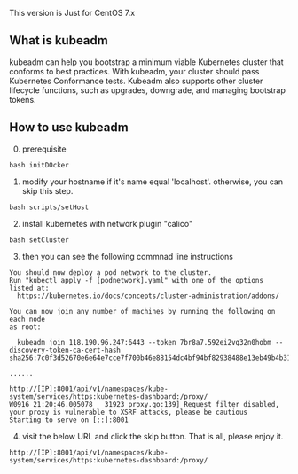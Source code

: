 This version is Just for CentOS 7.x

## What is kubeadm

kubeadm can help you bootstrap a minimum viable Kubernetes cluster that conforms to best practices. With kubeadm, your cluster should pass Kubernetes Conformance tests. Kubeadm also supports other cluster lifecycle functions, such as upgrades, downgrade, and managing bootstrap tokens.

## How to use kubeadm
0. prerequisite

```
bash initDOcker
```

1. modify your hostname if it's name equal 'localhost'. otherwise, you can skip this step.

```
bash scripts/setHost
```

2. install kubernetes with network plugin "calico"

```
bash setCluster
```

3. then you can see the following commnad line instructions

```
You should now deploy a pod network to the cluster.
Run "kubectl apply -f [podnetwork].yaml" with one of the options listed at:
  https://kubernetes.io/docs/concepts/cluster-administration/addons/

You can now join any number of machines by running the following on each node
as root:

  kubeadm join 118.190.96.247:6443 --token 7br8a7.592ei2vq32n0hobm --discovery-token-ca-cert-hash sha256:7c0f3d52670e6e64e7cce7f700b46e88154dc4bf94bf82938488e13eb49b4b31

......

http://[IP]:8001/api/v1/namespaces/kube-system/services/https:kubernetes-dashboard:/proxy/
W0916 21:20:46.005078   31923 proxy.go:139] Request filter disabled, your proxy is vulnerable to XSRF attacks, please be cautious
Starting to serve on [::]:8001
```

4. visit the below URL and click the skip button. That is all, please enjoy it.

```
http://[IP]:8001/api/v1/namespaces/kube-system/services/https:kubernetes-dashboard:/proxy/
```
